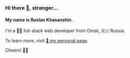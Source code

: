 ### Hi there 👋, stranger...

#### My name is Ruslan Khasanshin.

I'm a 🧑‍💻 full-stack web developer from Omsk, 🇷🇺 Russia.

To learn more, visit [📃 my personal page](https://hu553in.xyz).

Cheers! 🙋‍♂️
